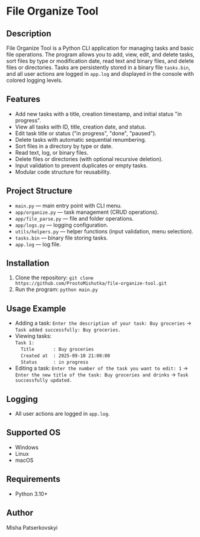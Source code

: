 # File Organize Tool

## Description
File Organize Tool is a Python CLI application for managing tasks and basic file operations. The program allows you to add, view, edit, and delete tasks, sort files by type or modification date, read text and binary files, and delete files or directories. Tasks are persistently stored in a binary file `tasks.bin`, and all user actions are logged in `app.log` and displayed in the console with colored logging levels.

## Features
- Add new tasks with a title, creation timestamp, and initial status "in progress".
- View all tasks with ID, title, creation date, and status.
- Edit task title or status ("in progress", "done", "paused").
- Delete tasks with automatic sequential renumbering.
- Sort files in a directory by type or date.
- Read text, log, or binary files.
- Delete files or directories (with optional recursive deletion).
- Input validation to prevent duplicates or empty tasks.
- Modular code structure for reusability.

## Project Structure
- `main.py` — main entry point with CLI menu.
- `app/organize.py` — task management (CRUD operations).
- `app/file_parse.py` — file and folder operations.
- `app/logs.py` — logging configuration.
- `utils/helpers.py` — helper functions (input validation, menu selection).
- `tasks.bin` — binary file storing tasks.
- `app.log` — log file.

## Installation
1. Clone the repository: `git clone https://github.com/ProstoMishutka/file-organize-tool.git`
2. Run the program: `python main.py`

## Usage Example
- Adding a task: `Enter the description of your task: Buy groceries` → `Task added successfully: Buy groceries.`
- Viewing tasks:  
`Task 1:`  
`  Title       : Buy groceries`  
`  Created at  : 2025-09-10 21:00:00`  
`  Status      : in progress`
- Editing a task: `Enter the number of the task you want to edit: 1` → `Enter the new title of the task: Buy groceries and drinks` → `Task successfully updated.`

## Logging
- All user actions are logged in `app.log`.

## Supported OS
- Windows  
- Linux  
- macOS

## Requirements
- Python 3.10+  

## Author
Misha Patserkovskyi
